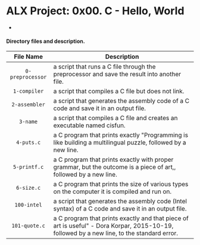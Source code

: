 # ALX Project: 0x00. C - Hello, World
+ 
#### Directory files and description.
|File Name  |Description  |
|:-----------:|----------------------|
| `0-preprocessor` | a script that runs a C file through the preprocessor and save the result into another file.|
| `1-compiler` |a script that compiles a C file but does not link.|
| `2-assembler` | a script that generates the assembly code of a C code and save it in an output file.|
| `3-name` | a script that compiles a C file and creates an executable named cisfun.|
| `4-puts.c` |a C program that prints exactly "Programming is like building a multilingual puzzle, followed by a new line.|
| `5-printf.c` | a C program that prints exactly with proper grammar, but the outcome is a piece of art,, followed by a new line.|
| `6-size.c` | a C program that prints the size of various types on the computer it is compiled and run on.|
| `100-intel` |a script that generates the assembly code (Intel syntax) of a C code and save it in an output file.|
| `101-quote.c` |a C program that prints exactly and that piece of art is useful" - Dora Korpar, 2015-10-19, followed by a new line, to the standard error.|
